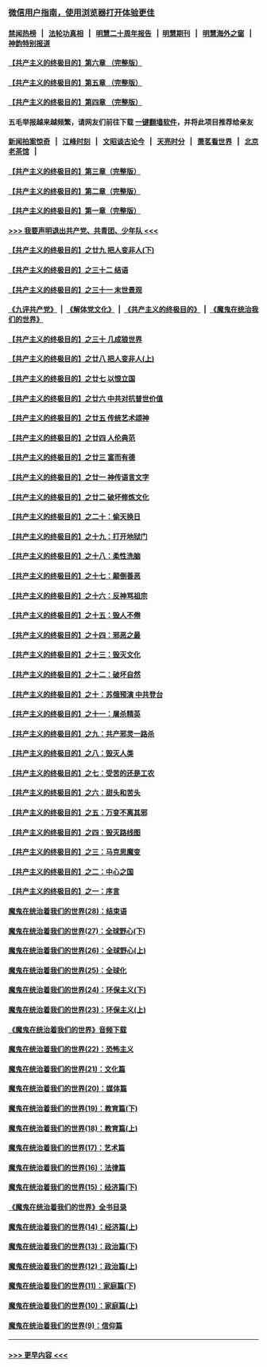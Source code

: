 ### [微信用户指南，使用浏览器打开体验更佳](https://github.com/gfw-breaker/banned-news1/blob/master/indexes/wechat-guide.md?t=0)
#### [禁闻热榜](热点新闻.md?t=0)  &nbsp;&nbsp;|&nbsp;&nbsp; [法轮功真相](https://github.com/gfw-breaker/truth/blob/master/README.md?t=0) &nbsp;&nbsp;|&nbsp;&nbsp; [明慧二十周年报告](https://github.com/gfw-breaker/mh-reports/blob/master/README.md?t=0) &nbsp;&nbsp;|&nbsp;&nbsp;[明慧期刊](https://github.com/gfw-breaker/mh-qikan) &nbsp;&nbsp;|&nbsp;&nbsp; [明慧海外之窗](https://github.com/gfw-breaker/mh-news/blob/master/README.md?t=0) &nbsp;&nbsp;|&nbsp;&nbsp; [神韵特别报道](https://github.com/gfw-breaker/mh-news/blob/master/shenyun.md?t=0)
#### [【共产主义的终极目的】第六章 （完整版）](../pages/nsc422/n11428913.md?t=02160802) 
#### [【共产主义的终极目的】第五章 （完整版）](../pages/nsc422/n11428912.md?t=02160802) 
#### [【共产主义的终极目的】第四章 （完整版）](../pages/nsc422/n11428907.md?t=02160802) 
#### 五毛举报越来越频繁，请网友们前往下载 [一键翻墙软件](https://github.com/gfw-breaker/ssr-accounts)，并将此项目推荐给亲友
#### [新闻拍案惊奇](https://github.com/gfw-breaker/banned-news1/blob/master/pages/link4.md) &nbsp;&nbsp;|&nbsp;&nbsp; [江峰时刻](https://github.com/gfw-breaker/banned-news1/blob/master/pages/link4.md) &nbsp;&nbsp;|&nbsp;&nbsp; [文昭谈古论今](https://github.com/gfw-breaker/banned-news1/blob/master/pages/link4.md) &nbsp;&nbsp;|&nbsp;&nbsp; [天亮时分](https://github.com/gfw-breaker/banned-news1/blob/master/pages/link4.md) &nbsp;&nbsp;|&nbsp;&nbsp; [萧茗看世界](https://github.com/gfw-breaker/banned-news1/blob/master/pages/link4.md) &nbsp;&nbsp;|&nbsp;&nbsp; [北京老茶馆](https://github.com/gfw-breaker/banned-news1/blob/master/pages/link4.md) &nbsp;&nbsp;|&nbsp;&nbsp; 
#### [【共产主义的终极目的】第三章（完整版）](../pages/nsc422/n11428848.md?t=02160802) 
#### [【共产主义的终极目的】第二章（完整版）](../pages/nsc422/n11428831.md?t=02160802) 
#### [【共产主义的终极目的】第一章（完整版）](../pages/nsc422/n11417651.md?t=02160802) 
#### [>>> 我要声明退出共产党、共青团、少年队 <<<](https://github.com/begood0513/goodnews/blob/master/quit/letter.md) 
#### [【共产主义的终极目的】之廿九 把人变非人(下)](../pages/nsc422/n11344140.md?t=02160802) 
#### [【共产主义的终极目的】之三十二 结语](../pages/nsc422/n11360535.md?t=02160802) 
#### [【共产主义的终极目的】之三十一 末世景观](../pages/nsc422/n11351129.md?t=02160802) 
#### [《九评共产党》](https://github.com/begood0513/9ping.md/blob/master/README.md) &nbsp;|&nbsp; [《解体党文化》](../../../../jtdwh.md/blob/master/README.md)  &nbsp;|&nbsp; [《共产主义的终极目的》](../../../../gczydzjmd.md/blob/master/README.md) &nbsp;|&nbsp; [《魔鬼在统治我们的世界》](../../../../mgztzwmdsj.md/blob/master/README.md) 
#### [【共产主义的终极目的】之三十 几成狼世界](../pages/nsc422/n11348280.md?t=02160802) 
#### [【共产主义的终极目的】之廿八 把人变非人(上)](../pages/nsc422/n11340492.md?t=02160802) 
#### [【共产主义的终极目的】之廿七 以恨立国](../pages/nsc422/n11336944.md?t=02160802) 
#### [【共产主义的终极目的】之廿六 中共对抗普世价值](../pages/nsc422/n11324785.md?t=02160802) 
#### [【共产主义的终极目的】之廿五 传统艺术颂神](../pages/nsc422/n11296396.md?t=02160802) 
#### [【共产主义的终极目的】之廿四 人伦典范](../pages/nsc422/n11296397.md?t=02160802) 
#### [【共产主义的终极目的】之廿三 富而有德](../pages/nsc422/n11283598.md?t=02160802) 
#### [【共产主义的终极目的】之廿一 神传语言文字](../pages/nsc422/n11263265.md?t=02160802) 
#### [【共产主义的终极目的】之廿二 破坏修炼文化](../pages/nsc422/n11245728.md?t=02160802) 
#### [【共产主义的终极目的】之二十：偷天换日](../pages/nsc422/n11238846.md?t=02160802) 
#### [【共产主义的终极目的】之十九：打开地狱门](../pages/nsc422/n11206376.md?t=02160802) 
#### [【共产主义的终极目的】之十八：柔性洗脑](../pages/nsc422/n11199994.md?t=02160802) 
#### [【共产主义的终极目的】之十七：颠倒善恶](../pages/nsc422/n11179782.md?t=02160802) 
#### [【共产主义的终极目的】之十六：反神骂祖宗](../pages/nsc422/n11166798.md?t=02160802) 
#### [【共产主义的终极目的】之十五：毁人不倦](../pages/nsc422/n11166792.md?t=02160802) 
#### [【共产主义的终极目的】之十四：邪恶之最](../pages/nsc422/n11150249.md?t=02160802) 
#### [【共产主义的终极目的】之十三：毁灭文化](../pages/nsc422/n11135227.md?t=02160802) 
#### [【共产主义的终极目的】之十二：破坏自然](../pages/nsc422/n11135214.md?t=02160802) 
#### [【共产主义的终极目的】之十：苏俄预演 中共登台](../pages/nsc422/n11118424.md?t=02160802) 
#### [【共产主义的终极目的】之十一：屠杀精英](../pages/nsc422/n11118442.md?t=02160802) 
#### [【共产主义的终极目的】之九：共产邪灵一路杀](../pages/nsc422/n11114139.md?t=02160802) 
#### [【共产主义的终极目的】之八：毁灭人类](../pages/nsc422/n11108503.md?t=02160802) 
#### [【共产主义的终极目的】之七：受苦的还是工农](../pages/nsc422/n11101809.md?t=02160802) 
#### [【共产主义的终极目的】之六：甜头和苦头](../pages/nsc422/n11096971.md?t=02160802) 
#### [【共产主义的终极目的】之五：万变不离其邪](../pages/nsc422/n11091285.md?t=02160802) 
#### [【共产主义的终极目的】之四：毁灭路线图](../pages/nsc422/n11086284.md?t=02160802) 
#### [【共产主义的终极目的】之三：马克思魔变](../pages/nsc422/n11061941.md?t=02160802) 
#### [【共产主义的终极目的】之二：中心之国](../pages/nsc422/n11047728.md?t=02160802) 
#### [【共产主义的终极目的】之一：序言](../pages/nsc422/n11086077.md?t=02160802) 
#### [魔鬼在统治着我们的世界(28)：结束语](../pages/nsc422/n10936246.md?t=02160802) 
#### [魔鬼在统治着我们的世界(27)：全球野心(下)](../pages/nsc422/n10928319.md?t=02160802) 
#### [魔鬼在统治着我们的世界(26)：全球野心(上)](../pages/nsc422/n10900318.md?t=02160802) 
#### [魔鬼在统治着我们的世界(25)：全球化](../pages/nsc422/n10788205.md?t=02160802) 
#### [魔鬼在统治着我们的世界(24)：环保主义(下)](../pages/nsc422/n10695307.md?t=02160802) 
#### [魔鬼在统治着我们的世界(23)：环保主义(上)](../pages/nsc422/n10688613.md?t=02160802) 
#### [《魔鬼在统治着我们的世界》音频下载](../pages/nsc422/n10635553.md?t=02160802) 
#### [魔鬼在统治着我们的世界(22)：恐怖主义](../pages/nsc422/n10614727.md?t=02160802) 
#### [魔鬼在统治着我们的世界(21)：文化篇](../pages/nsc422/n10597706.md?t=02160802) 
#### [魔鬼在统治着我们的世界(20)：媒体篇](../pages/nsc422/n10586579.md?t=02160802) 
#### [魔鬼在统治着我们的世界(19)：教育篇(下)](../pages/nsc422/n10564808.md?t=02160802) 
#### [魔鬼在统治着我们的世界(18)：教育篇(上)](../pages/nsc422/n10526970.md?t=02160802) 
#### [魔鬼在统治着我们的世界(17)：艺术篇](../pages/nsc422/n10499093.md?t=02160802) 
#### [魔鬼在统治着我们的世界(16)：法律篇](../pages/nsc422/n10485969.md?t=02160802) 
#### [魔鬼在统治着我们的世界(15)：经济篇(下)](../pages/nsc422/n10469975.md?t=02160802) 
#### [《魔鬼在统治着我们的世界》全书目录](../pages/nsc422/n10464261.md?t=02160802) 
#### [魔鬼在统治着我们的世界(14)：经济篇(上)](../pages/nsc422/n10457370.md?t=02160802) 
#### [魔鬼在统治着我们的世界(13)：政治篇(下)](../pages/nsc422/n10448270.md?t=02160802) 
#### [魔鬼在统治着我们的世界(12)：政治篇(上)](../pages/nsc422/n10444576.md?t=02160802) 
#### [魔鬼在统治着我们的世界(11)：家庭篇(下)](../pages/nsc422/n10440961.md?t=02160802) 
#### [魔鬼在统治着我们的世界(10)：家庭篇(上)](../pages/nsc422/n10435448.md?t=02160802) 
#### [魔鬼在统治着我们的世界(9)：信仰篇](../pages/nsc422/n10432159.md?t=02160802) 

----
#### [ >>> 更早内容 <<< ](../indexes/nsc422-earlier.md)
